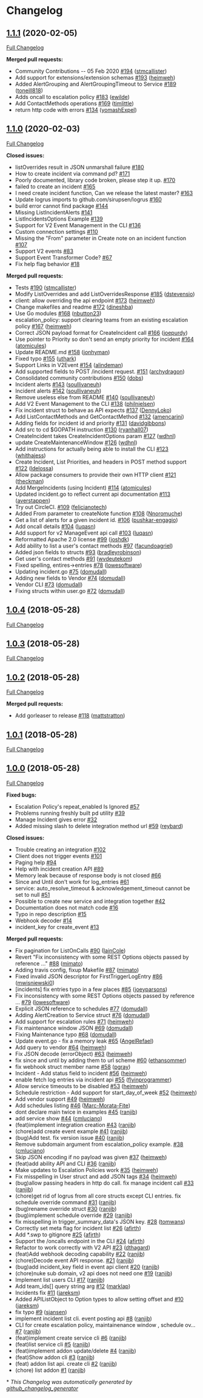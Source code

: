 # Changelog

## [1.1.1](https://github.com/PagerDuty/go-pagerduty/tree/1.1.1) (2020-02-05)

[Full Changelog](https://github.com/PagerDuty/go-pagerduty/compare/1.1.0...1.1.1)

**Merged pull requests:**

- Community Contributions -- 05 Feb 2020 [\#194](https://github.com/PagerDuty/go-pagerduty/pull/194) ([stmcallister](https://github.com/stmcallister))
- Add support for extensions/extension schemas [\#193](https://github.com/PagerDuty/go-pagerduty/pull/193) ([heimweh](https://github.com/heimweh))
- Added AlertGrouping and AlertGroupingTimeout to Service [\#189](https://github.com/PagerDuty/go-pagerduty/pull/189) ([toneill818](https://github.com/toneill818))
- Adds oncall to escalation policy [\#183](https://github.com/PagerDuty/go-pagerduty/pull/183) ([ewilde](https://github.com/ewilde))
- Add ContactMethods operations [\#169](https://github.com/PagerDuty/go-pagerduty/pull/169) ([timlittle](https://github.com/timlittle))
- return http code with errors [\#134](https://github.com/PagerDuty/go-pagerduty/pull/134) ([yomashExpel](https://github.com/yomashExpel))

## [1.1.0](https://github.com/PagerDuty/go-pagerduty/tree/1.1.0) (2020-02-03)

[Full Changelog](https://github.com/PagerDuty/go-pagerduty/compare/1.0.4...1.1.0)

**Closed issues:**

- listOverrides result in JSON unmarshall failure [\#180](https://github.com/PagerDuty/go-pagerduty/issues/180)
- How to create incident via command pd? [\#171](https://github.com/PagerDuty/go-pagerduty/issues/171)
- Poorly documented, library code broken, please step it up.  [\#170](https://github.com/PagerDuty/go-pagerduty/issues/170)
- failed to create an incident [\#165](https://github.com/PagerDuty/go-pagerduty/issues/165)
- I need create incident function, Can we release the latest master? [\#163](https://github.com/PagerDuty/go-pagerduty/issues/163)
- Update logrus imports to github.com/sirupsen/logrus [\#160](https://github.com/PagerDuty/go-pagerduty/issues/160)
- build error cannot find package [\#144](https://github.com/PagerDuty/go-pagerduty/issues/144)
- Missing ListIncidentAlerts [\#141](https://github.com/PagerDuty/go-pagerduty/issues/141)
- ListIncidentsOptions Example [\#139](https://github.com/PagerDuty/go-pagerduty/issues/139)
- Support for V2 Event Management in the CLI [\#136](https://github.com/PagerDuty/go-pagerduty/issues/136)
- Custom connection settings [\#110](https://github.com/PagerDuty/go-pagerduty/issues/110)
- Missing the "From" parameter in Create note on an incident function [\#107](https://github.com/PagerDuty/go-pagerduty/issues/107)
- Support V2 events [\#83](https://github.com/PagerDuty/go-pagerduty/issues/83)
- Support Event Transformer Code? [\#67](https://github.com/PagerDuty/go-pagerduty/issues/67)
- Fix help flag behavior [\#18](https://github.com/PagerDuty/go-pagerduty/issues/18)

**Merged pull requests:**

- Tests [\#190](https://github.com/PagerDuty/go-pagerduty/pull/190) ([stmcallister](https://github.com/stmcallister))
- Modify ListOverrides and add ListOverridesResponse [\#185](https://github.com/PagerDuty/go-pagerduty/pull/185) ([dstevensio](https://github.com/dstevensio))
- client: allow overriding the api endpoint [\#173](https://github.com/PagerDuty/go-pagerduty/pull/173) ([heimweh](https://github.com/heimweh))
- Change makefiles and readme [\#172](https://github.com/PagerDuty/go-pagerduty/pull/172) ([dineshba](https://github.com/dineshba))
- Use Go modules [\#168](https://github.com/PagerDuty/go-pagerduty/pull/168) ([nbutton23](https://github.com/nbutton23))
- escalation\_policy: support clearing teams from an existing escalation policy [\#167](https://github.com/PagerDuty/go-pagerduty/pull/167) ([heimweh](https://github.com/heimweh))
- Correct JSON payload format for CreateIncident call [\#166](https://github.com/PagerDuty/go-pagerduty/pull/166) ([joepurdy](https://github.com/joepurdy))
- Use pointer to Priority so don't send an empty priority for incident [\#164](https://github.com/PagerDuty/go-pagerduty/pull/164) ([atomicules](https://github.com/atomicules))
- Update README.md [\#158](https://github.com/PagerDuty/go-pagerduty/pull/158) ([jonhyman](https://github.com/jonhyman))
- Fixed typo [\#155](https://github.com/PagerDuty/go-pagerduty/pull/155) ([uthark](https://github.com/uthark))
- Support Links in V2Event [\#154](https://github.com/PagerDuty/go-pagerduty/pull/154) ([alindeman](https://github.com/alindeman))
- Add supported fields to POST /incident request. [\#151](https://github.com/PagerDuty/go-pagerduty/pull/151) ([archydragon](https://github.com/archydragon))
- Consolidated community contributions [\#150](https://github.com/PagerDuty/go-pagerduty/pull/150) ([dobs](https://github.com/dobs))
- Incident alerts [\#143](https://github.com/PagerDuty/go-pagerduty/pull/143) ([soullivaneuh](https://github.com/soullivaneuh))
- Incident alerts [\#142](https://github.com/PagerDuty/go-pagerduty/pull/142) ([soullivaneuh](https://github.com/soullivaneuh))
- Remove useless else from README [\#140](https://github.com/PagerDuty/go-pagerduty/pull/140) ([soullivaneuh](https://github.com/soullivaneuh))
- Add V2 Event Management to the CLI [\#138](https://github.com/PagerDuty/go-pagerduty/pull/138) ([philnielsen](https://github.com/philnielsen))
- Fix incident struct to behave as API expects [\#137](https://github.com/PagerDuty/go-pagerduty/pull/137) ([DennyLoko](https://github.com/DennyLoko))
- Add ListContactMethods and GetContactMethod [\#132](https://github.com/PagerDuty/go-pagerduty/pull/132) ([amencarini](https://github.com/amencarini))
- Adding fields for incident id and priority [\#131](https://github.com/PagerDuty/go-pagerduty/pull/131) ([davidgibbons](https://github.com/davidgibbons))
- Add src to cd $GOPATH instruction [\#130](https://github.com/PagerDuty/go-pagerduty/pull/130) ([ryanhall07](https://github.com/ryanhall07))
- CreateIncident takes CreateIncidentOptions param [\#127](https://github.com/PagerDuty/go-pagerduty/pull/127) ([wdhnl](https://github.com/wdhnl))
- update CreateMaintenanceWindow [\#126](https://github.com/PagerDuty/go-pagerduty/pull/126) ([wdhnl](https://github.com/wdhnl))
- Add instructions for actually being able to install the CLI [\#123](https://github.com/PagerDuty/go-pagerduty/pull/123) ([whithajess](https://github.com/whithajess))
- Create Incident, List Priorities, and headers in POST method support [\#122](https://github.com/PagerDuty/go-pagerduty/pull/122) ([ldelossa](https://github.com/ldelossa))
- Allow package consumers to provide their own HTTP client [\#121](https://github.com/PagerDuty/go-pagerduty/pull/121) ([theckman](https://github.com/theckman))
- Add MergeIncidents \(using Incident\) [\#114](https://github.com/PagerDuty/go-pagerduty/pull/114) ([atomicules](https://github.com/atomicules))
- Updated incident.go to reflect current api documentation [\#113](https://github.com/PagerDuty/go-pagerduty/pull/113) ([averstappen](https://github.com/averstappen))
- Try out CircleCI. [\#109](https://github.com/PagerDuty/go-pagerduty/pull/109) ([felicianotech](https://github.com/felicianotech))
- Added From parameter to createNote function [\#108](https://github.com/PagerDuty/go-pagerduty/pull/108) ([Nnoromuche](https://github.com/Nnoromuche))
- Get a list of alerts for a given incident id. [\#106](https://github.com/PagerDuty/go-pagerduty/pull/106) ([pushkar-engagio](https://github.com/pushkar-engagio))
- Add oncall details [\#104](https://github.com/PagerDuty/go-pagerduty/pull/104) ([luqasn](https://github.com/luqasn))
- Add support for v2 ManageEvent api call [\#103](https://github.com/PagerDuty/go-pagerduty/pull/103) ([luqasn](https://github.com/luqasn))
- Reformatted Apache 2.0 license [\#99](https://github.com/PagerDuty/go-pagerduty/pull/99) ([joshdk](https://github.com/joshdk))
- Add ability to list a user's contact methods [\#97](https://github.com/PagerDuty/go-pagerduty/pull/97) ([facundoagriel](https://github.com/facundoagriel))
- Added json fields to structs [\#93](https://github.com/PagerDuty/go-pagerduty/pull/93) ([bradleyrobinson](https://github.com/bradleyrobinson))
- Get user's contact methods [\#91](https://github.com/PagerDuty/go-pagerduty/pull/91) ([wvdeutekom](https://github.com/wvdeutekom))
- Fixed spelling, entires-\>entries [\#78](https://github.com/PagerDuty/go-pagerduty/pull/78) ([lowesoftware](https://github.com/lowesoftware))
- Updating incident.go [\#75](https://github.com/PagerDuty/go-pagerduty/pull/75) ([domudall](https://github.com/domudall))
- Adding new fields to Vendor [\#74](https://github.com/PagerDuty/go-pagerduty/pull/74) ([domudall](https://github.com/domudall))
- Vendor CLI [\#73](https://github.com/PagerDuty/go-pagerduty/pull/73) ([domudall](https://github.com/domudall))
- Fixing structs within user.go [\#72](https://github.com/PagerDuty/go-pagerduty/pull/72) ([domudall](https://github.com/domudall))

## [1.0.4](https://github.com/PagerDuty/go-pagerduty/tree/1.0.4) (2018-05-28)

[Full Changelog](https://github.com/PagerDuty/go-pagerduty/compare/1.0.3...1.0.4)

## [1.0.3](https://github.com/PagerDuty/go-pagerduty/tree/1.0.3) (2018-05-28)

[Full Changelog](https://github.com/PagerDuty/go-pagerduty/compare/1.0.2...1.0.3)

## [1.0.2](https://github.com/PagerDuty/go-pagerduty/tree/1.0.2) (2018-05-28)

[Full Changelog](https://github.com/PagerDuty/go-pagerduty/compare/1.0.1...1.0.2)

**Merged pull requests:**

- Add gorleaser to release [\#118](https://github.com/PagerDuty/go-pagerduty/pull/118) ([mattstratton](https://github.com/mattstratton))

## [1.0.1](https://github.com/PagerDuty/go-pagerduty/tree/1.0.1) (2018-05-28)

[Full Changelog](https://github.com/PagerDuty/go-pagerduty/compare/1.0.0...1.0.1)

## [1.0.0](https://github.com/PagerDuty/go-pagerduty/tree/1.0.0) (2018-05-28)

[Full Changelog](https://github.com/PagerDuty/go-pagerduty/compare/d080263da74613ba3ac237baaf09f5f169b00d72...1.0.0)

**Fixed bugs:**

- Escalation Policy's repeat\_enabled Is Ignored [\#57](https://github.com/PagerDuty/go-pagerduty/issues/57)
- Problems running freshly built pd utility [\#39](https://github.com/PagerDuty/go-pagerduty/issues/39)
- Manage Incident gives error [\#32](https://github.com/PagerDuty/go-pagerduty/issues/32)
- Added missing slash to delete integration method url [\#59](https://github.com/PagerDuty/go-pagerduty/pull/59) ([reybard](https://github.com/reybard))

**Closed issues:**

- Trouble creating an integration [\#102](https://github.com/PagerDuty/go-pagerduty/issues/102)
- Client does not trigger events [\#101](https://github.com/PagerDuty/go-pagerduty/issues/101)
- Paging help [\#94](https://github.com/PagerDuty/go-pagerduty/issues/94)
- Help with incident creation API [\#89](https://github.com/PagerDuty/go-pagerduty/issues/89)
- Memory leak because of response body is not closed [\#66](https://github.com/PagerDuty/go-pagerduty/issues/66)
- Since and Until don't work for log\_entries [\#61](https://github.com/PagerDuty/go-pagerduty/issues/61)
- service: auto\_resolve\_timeout & acknowledgement\_timeout cannot be set to null [\#51](https://github.com/PagerDuty/go-pagerduty/issues/51)
- Possible to create new service and integration together [\#42](https://github.com/PagerDuty/go-pagerduty/issues/42)
- Documentation does not match code [\#16](https://github.com/PagerDuty/go-pagerduty/issues/16)
- Typo in repo description [\#15](https://github.com/PagerDuty/go-pagerduty/issues/15)
- Webhook decoder [\#14](https://github.com/PagerDuty/go-pagerduty/issues/14)
- incident\_key for create\_event [\#13](https://github.com/PagerDuty/go-pagerduty/issues/13)

**Merged pull requests:**

- Fix pagination for ListOnCalls [\#90](https://github.com/PagerDuty/go-pagerduty/pull/90) ([IainCole](https://github.com/IainCole))
- Revert "Fix inconsistency with some REST Options objects passed by reference …" [\#88](https://github.com/PagerDuty/go-pagerduty/pull/88) ([mimato](https://github.com/mimato))
- Adding travis config, fixup Makefile [\#87](https://github.com/PagerDuty/go-pagerduty/pull/87) ([mimato](https://github.com/mimato))
- Fixed invalid JSON descriptor for FirstTriggerLogEntry [\#86](https://github.com/PagerDuty/go-pagerduty/pull/86) ([mwisniewski0](https://github.com/mwisniewski0))
- \[incidents\] fix entries typo in a few places [\#85](https://github.com/PagerDuty/go-pagerduty/pull/85) ([joeyparsons](https://github.com/joeyparsons))
- Fix inconsistency with some REST Options objects passed by reference … [\#79](https://github.com/PagerDuty/go-pagerduty/pull/79) ([lowesoftware](https://github.com/lowesoftware))
- Explicit JSON reference to schedules [\#77](https://github.com/PagerDuty/go-pagerduty/pull/77) ([domudall](https://github.com/domudall))
- Adding AlertCreation to Service struct [\#76](https://github.com/PagerDuty/go-pagerduty/pull/76) ([domudall](https://github.com/domudall))
- Add support for escalation rules [\#71](https://github.com/PagerDuty/go-pagerduty/pull/71) ([heimweh](https://github.com/heimweh))
- Fix maintenance window JSON [\#69](https://github.com/PagerDuty/go-pagerduty/pull/69) ([domudall](https://github.com/domudall))
- Fixing Maintenance typo [\#68](https://github.com/PagerDuty/go-pagerduty/pull/68) ([domudall](https://github.com/domudall))
- Update event.go - fix a memory leak [\#65](https://github.com/PagerDuty/go-pagerduty/pull/65) ([AngelRefael](https://github.com/AngelRefael))
- Add query to vendor [\#64](https://github.com/PagerDuty/go-pagerduty/pull/64) ([heimweh](https://github.com/heimweh))
- Fix JSON decode \(errorObject\) [\#63](https://github.com/PagerDuty/go-pagerduty/pull/63) ([heimweh](https://github.com/heimweh))
- fix since and until by adding them to url scheme [\#60](https://github.com/PagerDuty/go-pagerduty/pull/60) ([ethansommer](https://github.com/ethansommer))
- fix webhook struct member name [\#58](https://github.com/PagerDuty/go-pagerduty/pull/58) ([pgray](https://github.com/pgray))
- Incident - Add status field to incident [\#56](https://github.com/PagerDuty/go-pagerduty/pull/56) ([heimweh](https://github.com/heimweh))
- enable fetch log entries via incident api [\#55](https://github.com/PagerDuty/go-pagerduty/pull/55) ([flyinprogrammer](https://github.com/flyinprogrammer))
- Allow service timeouts to be disabled [\#53](https://github.com/PagerDuty/go-pagerduty/pull/53) ([heimweh](https://github.com/heimweh))
- Schedule restriction - Add support for start\_day\_of\_week [\#52](https://github.com/PagerDuty/go-pagerduty/pull/52) ([heimweh](https://github.com/heimweh))
- Add vendor support [\#49](https://github.com/PagerDuty/go-pagerduty/pull/49) ([heimweh](https://github.com/heimweh))
- Add schedules listing [\#46](https://github.com/PagerDuty/go-pagerduty/pull/46) ([Marc-Morata-Fite](https://github.com/Marc-Morata-Fite))
- dont declare main twice in examples [\#45](https://github.com/PagerDuty/go-pagerduty/pull/45) ([ranjib](https://github.com/ranjib))
- add service show [\#44](https://github.com/PagerDuty/go-pagerduty/pull/44) ([cmluciano](https://github.com/cmluciano))
- \(feat\)implement integration creation [\#43](https://github.com/PagerDuty/go-pagerduty/pull/43) ([ranjib](https://github.com/ranjib))
- \(chore\)add create event example [\#41](https://github.com/PagerDuty/go-pagerduty/pull/41) ([ranjib](https://github.com/ranjib))
- \(bug\)Add test. fix version issue [\#40](https://github.com/PagerDuty/go-pagerduty/pull/40) ([ranjib](https://github.com/ranjib))
- Remove subdomain argument from escalation\_policy example. [\#38](https://github.com/PagerDuty/go-pagerduty/pull/38) ([cmluciano](https://github.com/cmluciano))
- Skip JSON encoding if no payload was given [\#37](https://github.com/PagerDuty/go-pagerduty/pull/37) ([heimweh](https://github.com/heimweh))
- \(feat\)add ability API and CLI [\#36](https://github.com/PagerDuty/go-pagerduty/pull/36) ([ranjib](https://github.com/ranjib))
- Make updates to Escalation Policies work [\#35](https://github.com/PagerDuty/go-pagerduty/pull/35) ([heimweh](https://github.com/heimweh))
- Fix misspelling in User struct and add JSON tags [\#34](https://github.com/PagerDuty/go-pagerduty/pull/34) ([heimweh](https://github.com/heimweh))
- \(bug\)allow passing headers in http do call. fix manage incident call [\#33](https://github.com/PagerDuty/go-pagerduty/pull/33) ([ranjib](https://github.com/ranjib))
- \(chore\)get rid of logrus from all core structs except CLI entries. fix schedule override command [\#31](https://github.com/PagerDuty/go-pagerduty/pull/31) ([ranjib](https://github.com/ranjib))
- \(bug\)rename override struct [\#30](https://github.com/PagerDuty/go-pagerduty/pull/30) ([ranjib](https://github.com/ranjib))
- \(bug\)implement schedule override [\#29](https://github.com/PagerDuty/go-pagerduty/pull/29) ([ranjib](https://github.com/ranjib))
- fix misspelling in trigger\_summary\_data's JSON key. [\#28](https://github.com/PagerDuty/go-pagerduty/pull/28) ([tomwans](https://github.com/tomwans))
- Correctly set meta flag for incident list [\#26](https://github.com/PagerDuty/go-pagerduty/pull/26) ([afirth](https://github.com/afirth))
- Add \*.swp to gitignore [\#25](https://github.com/PagerDuty/go-pagerduty/pull/25) ([afirth](https://github.com/afirth))
- Support the /oncalls endpoint in the CLI [\#24](https://github.com/PagerDuty/go-pagerduty/pull/24) ([afirth](https://github.com/afirth))
- Refactor to work correctly with V2 API [\#23](https://github.com/PagerDuty/go-pagerduty/pull/23) ([dthagard](https://github.com/dthagard))
- \(feat\)Add webhook decoding capability [\#22](https://github.com/PagerDuty/go-pagerduty/pull/22) ([ranjib](https://github.com/ranjib))
- \(chore\)Decode event API response.  [\#21](https://github.com/PagerDuty/go-pagerduty/pull/21) ([ranjib](https://github.com/ranjib))
- \(bug\)add incident\_key field in event api client [\#20](https://github.com/PagerDuty/go-pagerduty/pull/20) ([ranjib](https://github.com/ranjib))
- \(chore\)nuke sub domain, v2 api does not need one [\#19](https://github.com/PagerDuty/go-pagerduty/pull/19) ([ranjib](https://github.com/ranjib))
- Implement list users CLI [\#17](https://github.com/PagerDuty/go-pagerduty/pull/17) ([ranjib](https://github.com/ranjib))
- Add team\_ids\[\] query string arg [\#12](https://github.com/PagerDuty/go-pagerduty/pull/12) ([marklap](https://github.com/marklap))
- Incidents fix [\#11](https://github.com/PagerDuty/go-pagerduty/pull/11) ([jareksm](https://github.com/jareksm))
- Added APIListObject to Option types to allow setting offset and [\#10](https://github.com/PagerDuty/go-pagerduty/pull/10) ([jareksm](https://github.com/jareksm))
- fix typo [\#9](https://github.com/PagerDuty/go-pagerduty/pull/9) ([sjansen](https://github.com/sjansen))
- implement incident list cli. event posting api [\#8](https://github.com/PagerDuty/go-pagerduty/pull/8) ([ranjib](https://github.com/ranjib))
- CLI for create escalation policy, maintainenance window , schedule ov… [\#7](https://github.com/PagerDuty/go-pagerduty/pull/7) ([ranjib](https://github.com/ranjib))
- \(feat\)implement create service cli [\#6](https://github.com/PagerDuty/go-pagerduty/pull/6) ([ranjib](https://github.com/ranjib))
- \(feat\)list service cli [\#5](https://github.com/PagerDuty/go-pagerduty/pull/5) ([ranjib](https://github.com/ranjib))
- \(feat\)implement addon update/delete [\#4](https://github.com/PagerDuty/go-pagerduty/pull/4) ([ranjib](https://github.com/ranjib))
- \(feat\)Show addon cli [\#3](https://github.com/PagerDuty/go-pagerduty/pull/3) ([ranjib](https://github.com/ranjib))
- \(feat\) addon list api. create cli [\#2](https://github.com/PagerDuty/go-pagerduty/pull/2) ([ranjib](https://github.com/ranjib))
- \(chore\) list addon [\#1](https://github.com/PagerDuty/go-pagerduty/pull/1) ([ranjib](https://github.com/ranjib))



\* *This Changelog was automatically generated by [github_changelog_generator](https://github.com/github-changelog-generator/github-changelog-generator)*
